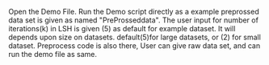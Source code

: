 Open the Demo File.
Run the Demo script directly as a example preprossed data set is given as named "PreProsseddata".
The user input for number of iterations(k) in LSH is given (5) as default for example dataset. 
It will depends upon size on datasets. default(5)for large datasets, or (2) for small dataset.
Preprocess code is also there, User can give raw data set, and can run the demo file as same.
